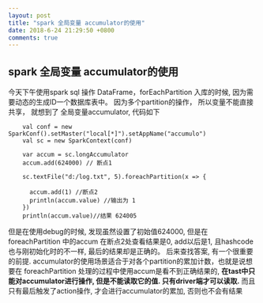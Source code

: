 ```yaml
---
layout: post
title: "spark 全局变量 accumulator的使用"
date: 2018-6-24 21:29:50 +0800
comments: true
---
```


## spark 全局变量 accumulator的使用

今天下午使用spark sql 操作 DataFrame，forEachPartition 入库的时候, 因为需要动态的生成ID一个数据库表中。
因为多个partition的操作， 所以变量不能直接共享， 就想到了 全局变量accumulator, 代码如下
```
    val conf = new SparkConf().setMaster("local[*]").setAppName("accumulo")
    val sc = new SparkContext(conf)

    var accum = sc.longAccumulator
    accum.add(624000) // 断点1

    sc.textFile("d:/log.txt", 5).foreachPartition(x => {

      accum.add(1) //断点2
      println(accum.value) //输出为 1
    })
    println(accum.value)//结果 624005
```

但是在使用debug的时候, 发现虽然设置了初始值624000, 但是在 foreachPartition 中的accum 在断点2处查看结果是0, add以后是1, 且hashcode也与刚初始化时的不一样,
最后的结果却是正确的。
后来查找答案, 有一个很重要的前提. accumulator的使用场景适合于对各个partition的累加计数，也就是说想要在 foreachPartition
处理的过程中使用accum是看不到正确结果的, **在tast中只能对accumulator进行操作, 但是不能读取它的值. 只有driver端才可以读取.** 而且只有最后触发了action操作, 才会进行accumulator的累加, 否则也不会有结果

